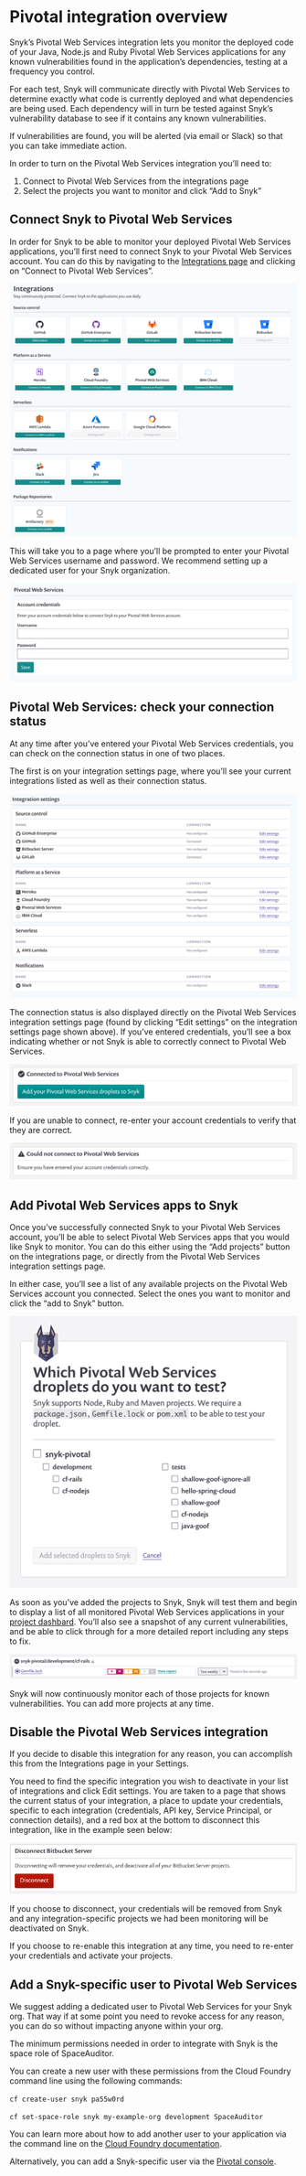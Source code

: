 # Pivotal integration overview

Snyk’s Pivotal Web Services integration lets you monitor the deployed code of your Java, Node.js and Ruby Pivotal Web Services applications for any known vulnerabilities found in the application’s dependencies, testing at a frequency you control.

For each test, Snyk will communicate directly with Pivotal Web Services to determine exactly what code is currently deployed and what dependencies are being used. Each dependency will in turn be tested against Snyk’s vulnerability database to see if it contains any known vulnerabilities.

If vulnerabilities are found, you will be alerted (via email or Slack) so that you can take immediate action.

In order to turn on the Pivotal Web Services integration you’ll need to:

1. Connect to Pivotal Web Services from the integrations page
2. Select the projects you want to monitor and click “Add to Snyk”

## **Connect Snyk to Pivotal Web Services**

In order for Snyk to be able to monitor your deployed Pivotal Web Services applications, you’ll first need to connect Snyk to your Pivotal Web Services account. You can do this by navigating to the [Integrations page](https://app.snyk.io/integrations) and clicking on “Connect to Pivotal Web Services”.

![](<../../.gitbook/assets/uuid-e7c43047-5065-ad28-db37-1c56e8796a8b-en-1- (2) (2) (2) (2) (5) (7) (2) (1) (1) (1) (1) (1) (1) (1) (1) (1) (1) (1) (1) (1) (1) (1) (1) (1) (1) (1) (1) (1) (1) (1) (1) (1) (1) (1) (1) (1) (1) (1) (1) (1) (1) (1) (1) (1) (1) (1) (1) (1) (1) (1 (38).png>)

This will take you to a page where you’ll be prompted to enter your Pivotal Web Services username and password. We recommend setting up a dedicated user for your Snyk organization.

![](../../.gitbook/assets/uuid-f36c9d71-d472-085b-011b-0396dad112e5-en.png)

## **Pivotal Web Services: check your connection status**

At any time after you’ve entered your Pivotal Web Services credentials, you can check on the connection status in one of two places.

The first is on your integration settings page, where you’ll see your current integrations listed as well as their connection status.

![](<../../.gitbook/assets/uuid-fb1cad51-f7f5-34ae-1142-f24fab0b0751-en (3) (3) (3) (3) (3) (3) (3) (3) (3) (3) (2) (1) (1) (1) (1) (1) (1) (1) (1) (1) (1) (1) (1) (1) (15) (1) (1) (1) (1) (1) (1) (1) (1) (1) (1) (1) (1) (1) (1) (1) (1) (1) (1) (1) (1) (1) (1) (1) (1) (1)  (27).png>)

The connection status is also displayed directly on the Pivotal Web Services integration settings page (found by clicking “Edit settings” on the integration settings page shown above). If you’ve entered credentials, you’ll see a box indicating whether or not Snyk is able to correctly connect to Pivotal Web Services.

![](../../.gitbook/assets/uuid-442e2181-cac2-f74c-d50e-e4ebf0354b79-en.png)

If you are unable to connect, re-enter your account credentials to verify that they are correct.

![](../../.gitbook/assets/uuid-c7593b35-e315-e124-7a38-9c8c64ede382-en.png)

## **Add Pivotal Web Services apps to Snyk**

Once you’ve successfully connected Snyk to your Pivotal Web Services account, you’ll be able to select Pivotal Web Services apps that you would like Snyk to monitor. You can do this either using the “Add projects” button on the integrations page, or directly from the Pivotal Web Services integration settings page.

In either case, you’ll see a list of any available projects on the Pivotal Web Services account you connected. Select the ones you want to monitor and click the “add to Snyk” button.

![](<../../.gitbook/assets/uuid-3ab9deaa-2fca-d4b8-854e-64348b9b9cee-en (1) (1) (3) (3) (3) (3) (3) (3) (3) (3) (3) (3) (2) (1) (1) (1) (1) (1) (1) (1) (1) (1) (1) (1) (1) (1) (1) (1) (1) (1) (1) (1) (1) (1) (1) (1) (1) (1) (1) (1) (1) (1) (1) (1) (1) (1) (1) (1) (1) (1) (  (8).png>)

As soon as you’ve added the projects to Snyk, Snyk will test them and begin to display a list of all monitored Pivotal Web Services applications in your [project dashbard](https://app.snyk.io/projects). You’ll also see a snapshot of any current vulnerabilities, and be able to click through for a more detailed report including any steps to fix.

![](../../.gitbook/assets/uuid-790ddca1-dfb1-2b98-952a-bd5eeff94a50-en.png)

Snyk will now continuously monitor each of those projects for known vulnerabilities. You can add more projects at any time.

## **Disable the Pivotal Web Services integration**

If you decide to disable this integration for any reason, you can accomplish this from the Integrations page in your Settings.

You need to find the specific integration you wish to deactivate in your list of integrations and click Edit settings. You are taken to a page that shows the current status of your integration, a place to update your credentials, specific to each integration (credentials, API key, Service Principal, or connection details), and a red box at the bottom to disconnect this integration, like in the example seen below:

![](<../../.gitbook/assets/uuid-b3a98f2c-4cc8-7753-8efa-396e9ec1e717-en-2- (3) (1) (1) (1) (1) (1) (1) (1) (1) (1) (1) (1) (1) (1) (1) (1) (1) (1) (1) (1) (1) (1) (1) (1) (1) (1) (1) (1) (1) (1) (1) (1) (1) (1) (1) (1) (1) (1) (1) (1) (1) (1) (1) (1) (1) (1) (1) (17).png>)

If you choose to disconnect, your credentials will be removed from Snyk and any integration-specific projects we had been monitoring will be deactivated on Snyk.

If you choose to re-enable this integration at any time, you need to re-enter your credentials and activate your projects.

## **Add a Snyk-specific user to Pivotal Web Services**

We suggest adding a dedicated user to Pivotal Web Services for your Snyk org. That way if at some point you need to revoke access for any reason, you can do so without impacting anyone within your org.

The minimum permissions needed in order to integrate with Snyk is the space role of SpaceAuditor.

You can create a new user with these permissions from the Cloud Foundry command line using the following commands:

`cf create-user snyk pa55w0rd`

`cf set-space-role snyk my-example-org development SpaceAuditor`

You can learn more about how to add another user to your application via the command line on the [Cloud Foundry documentation](https://docs.cloudfoundry.org/adminguide/cli-user-management.html).

Alternatively, you can add a Snyk-specific user via the [Pivotal console](https://console.run.pivotal.io).
